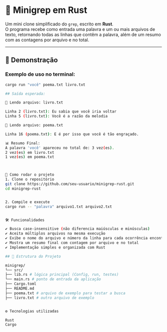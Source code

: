 # 🔎 Minigrep em Rust

Um mini clone simplificado do `grep`, escrito em **Rust**.  
O programa recebe como entrada uma palavra e um ou mais arquivos de texto, retornando todas as linhas que contêm a palavra, além de um resumo com as contagens por arquivo e no total.


---

## 📸 Demonstração

### Exemplo de uso no terminal:

```bash
cargo run "você" poema.txt livro.txt

## Saída esperada:

📂 Lendo arquivo: livro.txt

Linha 2 (livro.txt): Eu sabia que você iria voltar
Linha 5 (livro.txt): Você é a razão da melodia

📂 Lendo arquivo: poema.txt

Linha 16 (poema.txt): E é por isso que você é tão engraçado.

📊 Resumo Final:
A palavra 'você' apareceu no total de: 3 vez(es).
2 vez(es) em livro.txt
1 vez(es) em poema.txt



🚀 Como rodar o projeto
1. Clone o repositório
git clone https://github.com/seu-usuario/minigrep-rust.git
cd minigrep-rust


2. Compile e execute
cargo run -- "palavra" arquivo1.txt arquivo2.txt 


🛠️ Funcionalidades

✔️ Busca case-insensitive (não diferencia maiúsculas e minúsculas)
✔️ Aceita múltiplos arquivos na mesma execução
✔️ Exibe o nome do arquivo e número da linha para cada ocorrência encontrada
✔️ Mostra um resumo final com contagem por arquivo e no total
✔️ Implementação simples e organizada com Rust

## 📂 Estrutura do Projeto

minigrep/
└── src/
├── lib.rs # lógica principal (Config, run, testes)
└── main.rs # ponto de entrada da aplicação
├── Cargo.toml
├── README.md
├── poema.txt # arquivo de exemplo para testar a busca
├── livro.txt # outro arquivo de exemplo


⚙️ Tecnologias utilizadas

Rust
Cargo